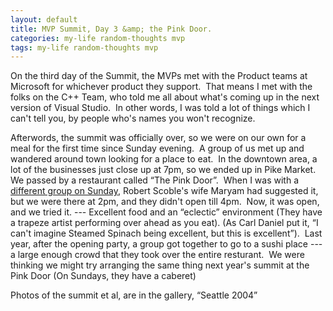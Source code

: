 ```yaml
---
layout: default
title: MVP Summit, Day 3 &amp; the Pink Door.
categories: my-life random-thoughts mvp
tags: my-life random-thoughts mvp
---
```


  <P>On the third day of the Summit, the MVPs met with the Product teams at Microsoft for whichever product they support.  That means I met with the folks on the C++ Team, who told me all about what's coming up in the next version of Visual Studio.  In other words, I was told a lot of things which I can't tell you, by people who's names you won't recognize.</P>
<P>Afterwords, the summit was officially over, so we were on our own for a meal for the first time since Sunday evening.  A group of us met up and wandered around town looking for a place to eat.  In the downtown area, a lot of the businesses just close up at 7pm, so we ended up in Pike Market.  We passed by a restaurant called “The Pink Door”.  When I was with a <A href="http://radio.weblogs.com/0001011/2004/04/01.html#a7135">different group on Sunday</A>, Robert Scoble's wife Maryam had suggested it, but we were there at 2pm, and they didn't open till 4pm.  Now, it was open, and we tried it. --- Excellent food and an “eclectic” environment (They have a trapeze artist performing over ahead as you eat). (As Carl Daniel put it, “I can't imagine Steamed Spinach being excellent, but this is excellent”).  Last year, after the opening party, a group got together to go to a sushi place --- a large enough crowd that they took over the entire resturant.  We were thinking we might try arranging the same thing next year's summit at the Pink Door (On Sundays, they have a caberet)</P>
<P>Photos of the summit et al, are in the gallery, “Seattle 2004”</P>